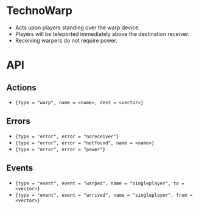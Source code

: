 # TechnoWarp
* Acts upon players standing over the warp device.
* Players will be teleported immediately above the destination receiver.
* Receiving warpers do not require power.
# API
## Actions
* `{type = "warp", name = <name>, dest = <vector>}`
## Errors
* `{type = "error", error = "noreceiver"}`
* `{type = "error", error = "notfound", name = <name>}`
* `{type = "error", error = "power"}`
## Events
* `{type = "event", event = "warped", name = "singleplayer", to = <vector>}`
* `{type = "event", event = "arrived", name = "singleplayer", from = <vector>}`
